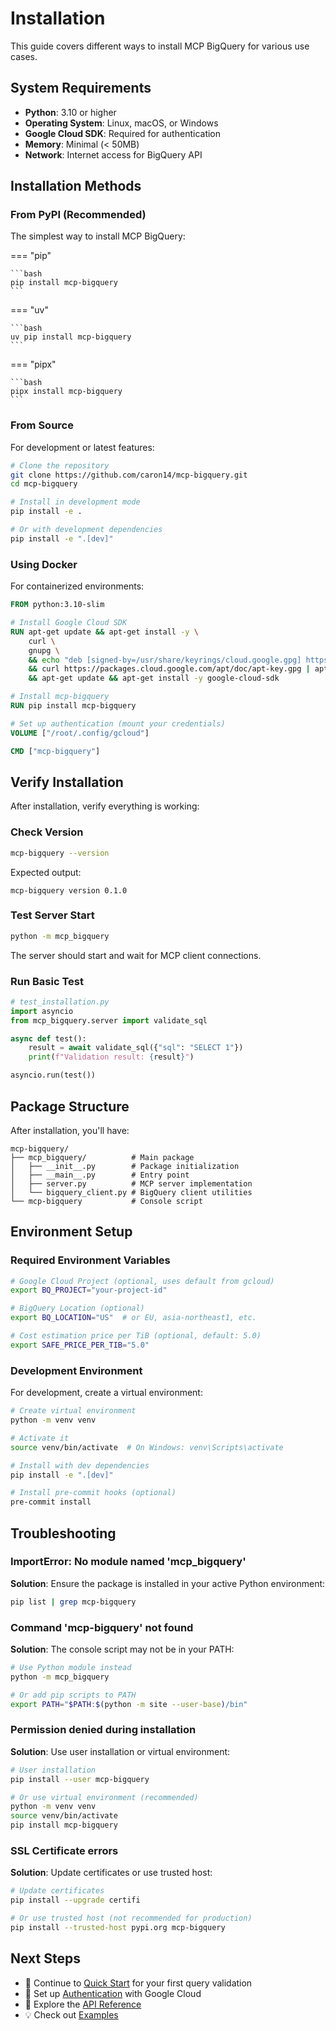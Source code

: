 # Installation

This guide covers different ways to install MCP BigQuery for various use cases.

## System Requirements

- **Python**: 3.10 or higher
- **Operating System**: Linux, macOS, or Windows
- **Google Cloud SDK**: Required for authentication
- **Memory**: Minimal (< 50MB)
- **Network**: Internet access for BigQuery API

## Installation Methods

### From PyPI (Recommended)

The simplest way to install MCP BigQuery:

=== "pip"

    ```bash
    pip install mcp-bigquery
    ```

=== "uv"

    ```bash
    uv pip install mcp-bigquery
    ```

=== "pipx"

    ```bash
    pipx install mcp-bigquery
    ```

### From Source

For development or latest features:

```bash
# Clone the repository
git clone https://github.com/caron14/mcp-bigquery.git
cd mcp-bigquery

# Install in development mode
pip install -e .

# Or with development dependencies
pip install -e ".[dev]"
```

### Using Docker

For containerized environments:

```dockerfile
FROM python:3.10-slim

# Install Google Cloud SDK
RUN apt-get update && apt-get install -y \
    curl \
    gnupg \
    && echo "deb [signed-by=/usr/share/keyrings/cloud.google.gpg] https://packages.cloud.google.com/apt cloud-sdk main" | tee -a /etc/apt/sources.list.d/google-cloud-sdk.list \
    && curl https://packages.cloud.google.com/apt/doc/apt-key.gpg | apt-key --keyring /usr/share/keyrings/cloud.google.gpg add - \
    && apt-get update && apt-get install -y google-cloud-sdk

# Install mcp-bigquery
RUN pip install mcp-bigquery

# Set up authentication (mount your credentials)
VOLUME ["/root/.config/gcloud"]

CMD ["mcp-bigquery"]
```

## Verify Installation

After installation, verify everything is working:

### Check Version

```bash
mcp-bigquery --version
```

Expected output:
```
mcp-bigquery version 0.1.0
```

### Test Server Start

```bash
python -m mcp_bigquery
```

The server should start and wait for MCP client connections.

### Run Basic Test

```python
# test_installation.py
import asyncio
from mcp_bigquery.server import validate_sql

async def test():
    result = await validate_sql({"sql": "SELECT 1"})
    print(f"Validation result: {result}")

asyncio.run(test())
```

## Package Structure

After installation, you'll have:

```
mcp-bigquery/
├── mcp_bigquery/          # Main package
│   ├── __init__.py        # Package initialization
│   ├── __main__.py        # Entry point
│   ├── server.py          # MCP server implementation
│   └── bigquery_client.py # BigQuery client utilities
└── mcp-bigquery           # Console script
```

## Environment Setup

### Required Environment Variables

```bash
# Google Cloud Project (optional, uses default from gcloud)
export BQ_PROJECT="your-project-id"

# BigQuery Location (optional)
export BQ_LOCATION="US"  # or EU, asia-northeast1, etc.

# Cost estimation price per TiB (optional, default: 5.0)
export SAFE_PRICE_PER_TIB="5.0"
```

### Development Environment

For development, create a virtual environment:

```bash
# Create virtual environment
python -m venv venv

# Activate it
source venv/bin/activate  # On Windows: venv\Scripts\activate

# Install with dev dependencies
pip install -e ".[dev]"

# Install pre-commit hooks (optional)
pre-commit install
```

## Troubleshooting

### ImportError: No module named 'mcp_bigquery'

**Solution**: Ensure the package is installed in your active Python environment:
```bash
pip list | grep mcp-bigquery
```

### Command 'mcp-bigquery' not found

**Solution**: The console script may not be in your PATH:
```bash
# Use Python module instead
python -m mcp_bigquery

# Or add pip scripts to PATH
export PATH="$PATH:$(python -m site --user-base)/bin"
```

### Permission denied during installation

**Solution**: Use user installation or virtual environment:
```bash
# User installation
pip install --user mcp-bigquery

# Or use virtual environment (recommended)
python -m venv venv
source venv/bin/activate
pip install mcp-bigquery
```

### SSL Certificate errors

**Solution**: Update certificates or use trusted host:
```bash
# Update certificates
pip install --upgrade certifi

# Or use trusted host (not recommended for production)
pip install --trusted-host pypi.org mcp-bigquery
```

## Next Steps

- 🚀 Continue to [Quick Start](quickstart.md) for your first query validation
- 🔐 Set up [Authentication](authentication.md) with Google Cloud
- 📖 Explore the [API Reference](../api-reference/index.md)
- 💡 Check out [Examples](../examples/index.md)